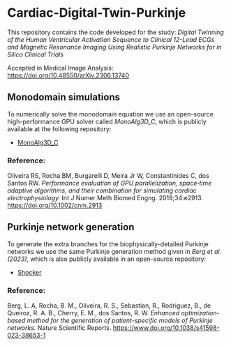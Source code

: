 # Cardiac-Digital-Twin-Purkinje
This repository contains the code developed for the study:
_Digital Twinning of the Human Ventricular Activation Sequence to Clinical 12-Lead ECGs and Magnetic Resonance Imaging Using Realistic Purkinje Networks for in Silico Clinical Trials_


Accepted in Medical Image Analysis: https://doi.org/10.48550/arXiv.2306.13740

## Monodomain simulations

To numerically solve the monodomain equation we use an open-source high-performance GPU solver called <em>MonoAlg3D_C</em>, which is publicly available at the following repository: 

- [MonoAlg3D_C](https://github.com/rsachetto/MonoAlg3D_C)

### Reference:

Oliveira RS, Rocha BM, Burgarelli D, Meira Jr W, Constantinides C, dos Santos RW. <em>Performance evaluation of GPU parallelization, space‐time adaptive algorithms, and their combination for simulating cardiac electrophysiology.</em> Int J Numer Meth Biomed Engng. 2018;34:e2913. https://doi.org/10.1002/cnm.2913

## Purkinje network generation

To generate the extra branches for the biophysically-detailed Purkinje networks we use the same Purkinje generation method given in <em>Berg et al. (2023)</em>, which is also publicly available in an open-source repository:

- [Shocker](https://github.com/bergolho/Shocker)

### Reference:

Berg, L. A, Rocha, B. M., Oliveira, R. S., Sebastian, R., Rodriguez, B., de Queiroz, R. A. B., Cherry, E. M., dos Santos, R. W. <em>Enhanced optimization-based method for the generation of patient-specific models of Purkinje networks.</em> Nature Scientific Reports. https://www.doi.org/10.1038/s41598-023-38653-1
